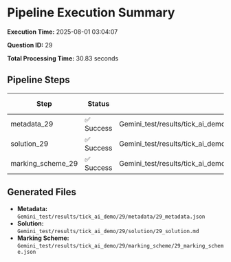 # Pipeline Execution Summary

**Execution Time:** 2025-08-01 03:04:07

**Question ID:** 29

**Total Processing Time:** 30.83 seconds

## Pipeline Steps

| Step | Status | Output File | Time (s) |
|------|--------|-------------|----------|
| metadata_29 | ✅ Success | Gemini_test/results/tick_ai_demo/29/metadata/29_metadata.json | 4.43 |
| solution_29 | ✅ Success | Gemini_test/results/tick_ai_demo/29/solution/29_solution.md | 11.38 |
| marking_scheme_29 | ✅ Success | Gemini_test/results/tick_ai_demo/29/marking_scheme/29_marking_scheme.json | 15.02 |

## Generated Files

- **Metadata:** `Gemini_test/results/tick_ai_demo/29/metadata/29_metadata.json`
- **Solution:** `Gemini_test/results/tick_ai_demo/29/solution/29_solution.md`
- **Marking Scheme:** `Gemini_test/results/tick_ai_demo/29/marking_scheme/29_marking_scheme.json`

